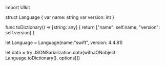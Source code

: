import UIkit

struct Language {
var name: string
var version: int
}

func toDictionary() => [string: any] {
    return ["name": self.name, "version": self.version]
    }

let Language = Language(name:"swift", version: 4.4.81)

let data = try JSONSarialization.data{withJONobject:
Language.toDictionary(), options[]}
